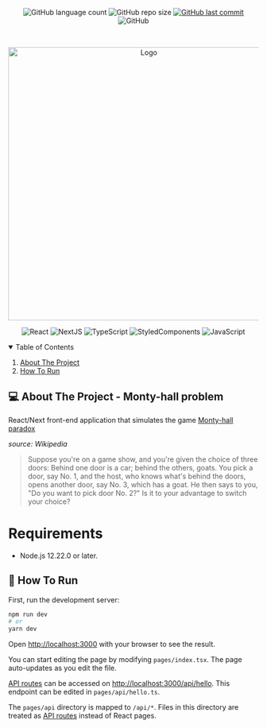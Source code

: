 <p align="center">
  <img alt="GitHub language count" src="https://img.shields.io/github/languages/count/antuniooh/sonetos-project">

  <img alt="GitHub repo size" src="https://img.shields.io/github/repo-size/antuniooh/sonetos-project">
  
  <a href="https://github.com/antuniooh/sonetos-project/commits/master">
    <img alt="GitHub last commit" src="https://img.shields.io/github/last-commit/antuniooh/sonetos-project">
  </a>
  
   <img alt="GitHub" src="https://img.shields.io/github/license/antuniooh/sonetos-project">
</p>

<!-- PROJECT LOGO -->
<br />
<p align="center">
  <a href="#">
    <img src="https://i.ytimg.com/vi/DlphpbxNTLw/maxresdefault.jpg" alt="Logo" width="550">
  </a>
</p>

<p align="center">
  <img alt="React" src="https://img.shields.io/badge/React-20232A?style=for-the-badge&logo=react&logoColor=61DAFB"/>
  <img alt="NextJS" src="https://img.shields.io/badge/next.js-000000?style=for-the-badge&logo=nextdotjs&logoColor=white"/>
  <img alt="TypeScript" src="https://img.shields.io/badge/Typescript-blue?style=for-the-badge&logo=typescript&logoColor=white"/>
  <img alt="StyledComponents" src="https://img.shields.io/badge/styled--components-DB7093?style=for-the-badge&logo=styled-components&logoColor=white"/>
  <img alt="JavaScript" src="https://img.shields.io/badge/JavaScript-yellow?style=for-the-badge&logo=javascript&logoColor=white"/>
</p>



<!-- TABLE OF CONTENTS -->
<details open="open">
  <summary>Table of Contents</summary>
  <ol>
    <li>
      <a href="#-about-the-project">About The Project</a>
    </li>
    <li>
      <a href="#-how-to-run">How To Run</a>
    </li>
  </ol>
</details>


<!-- ABOUT THE PROJECT -->
## 💻 About The Project - Monty-hall problem
React/Next front-end application that simulates the game [Monty-hall paradox](https://en.wikipedia.org/wiki/Monty_Hall_problem)

*source: Wikipedia*
> Suppose you're on a game show, and you're given the choice of three doors: Behind one door is a car; behind the others, goats. You pick a door, say No. 1, and the host, who knows what's behind the doors, opens another door, say No. 3, which has a goat. He then says to you, "Do you want to pick door No. 2?" Is it to your advantage to switch your choice?
> 
# Requirements
* Node.js 12.22.0 or later.


<!-- HOW TO RUN -->
## 🚀 How To Run

First, run the development server:

```bash
npm run dev
# or
yarn dev
```

Open [http://localhost:3000](http://localhost:3000) with your browser to see the result.

You can start editing the page by modifying `pages/index.tsx`. The page auto-updates as you edit the file.

[API routes](https://nextjs.org/docs/api-routes/introduction) can be accessed on [http://localhost:3000/api/hello](http://localhost:3000/api/hello). This endpoint can be edited in `pages/api/hello.ts`.

The `pages/api` directory is mapped to `/api/*`. Files in this directory are treated as [API routes](https://nextjs.org/docs/api-routes/introduction) instead of React pages.
